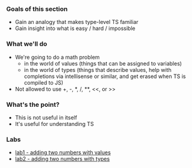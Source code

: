 ### Goals of this section

* Gain an analogy that makes type-level TS familiar
* Gain insight into what is easy / hard / impossible

### What we'll do
* We're going to do a math problem
	- in the world of values (things that can be assigned to variables)
	- in the world of types (things that describe values, help with completions via intellisense or similar, and get erased when TS is compiled to JS)
* Not allowed to use +, -, \*, /, \*\*, <<, or >>


### What's the point?
* This is not useful in itself
* It's useful for understanding TS
 
### Labs
- [lab1 - adding two numbers with values](lab1)
- [lab2 - adding two numbers with types](lab2)


